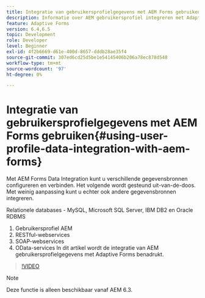 ```yaml
---
title: Integratie van gebruikersprofielgegevens met AEM Forms gebruiken
description: Informatie over AEM gebruikersprofiel integreren met Adaptive Forms
feature: Adaptive Forms
version: 6.4,6.5
topic: Development
role: Developer
level: Beginner
exl-id: 4f2b6669-d61e-400d-8657-dddb28ae35f4
source-git-commit: 307ed6cd25d5be1e54145406b206a78ec878d548
workflow-type: tm+mt
source-wordcount: '97'
ht-degree: 0%

---
```


# Integratie van gebruikersprofielgegevens met AEM Forms gebruiken{#using-user-profile-data-integration-with-aem-forms}

Met AEM Forms Data Integration kunt u verschillende gegevensbronnen configureren en verbinden. Het volgende wordt gesteund uit-van-de-doos. Met weinig aanpassing kunt u echter ook andere gegevensbronnen integreren.

Relationele databases - MySQL, Microsoft SQL Server, IBM DB2 en Oracle RDBMS

1. Gebruikersprofiel AEM
1. RESTful-webservices
1. SOAP-webservices
1. OData-services In dit artikel wordt de integratie van AEM gebruikersprofielgegevens met Adaptive Forms benadrukt.

>[!VIDEO](https://video.tv.adobe.com/v/17432/?quality=9&learn=on)

>[!NOTE]
>
>Deze functie is alleen beschikbaar vanaf AEM 6.3.
